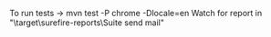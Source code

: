 To run tests -> mvn test -P chrome -Dlocale=en
Watch for report in  "\target\surefire-reports\Suite send mail"
